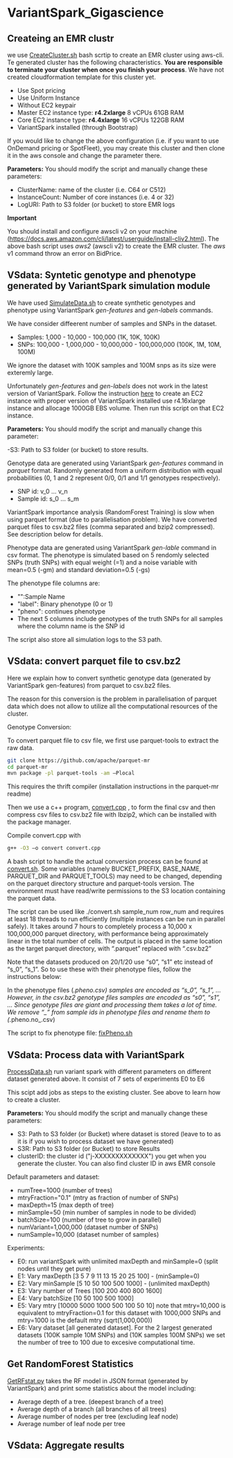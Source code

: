 # VariantSpark_Gigascience

## Createing an EMR clustr

we use [CreateCluster.sh](scripts/CreateCluster.sh) bash scrtip to create an EMR cluster using aws-cli. Te generated cluster has the following characteristics. **You are responsible to terminate your cluster when once you finish your process**. We have not created cloudformation template for this cluster yet.

- Use Spot pricing
- Use Uniform Instance
- Without EC2 keypair
- Master EC2 instance type: **r4.2xlarge** 8 vCPUs 61GB RAM
- Core EC2 instance type: **r4.4xlarge** 16 vCPUs 122GB RAM
- VariantSpark installed (through Bootstrap)

If you would like to change the above configuration (i.e. if you want to use OnDemand pricing or SpotFleet), you may create this cluster and then clone it in the aws console and change the parameter there.

**Parameters:** You should modify the script and manually change these parameters:

- ClusterName: name of the cluster (i.e. C64 or C512)
- InstanceCount: Number of core instances (i.e. 4 or 32)
- LogURI: Path to S3 folder (or bucket) to store EMR logs

**Important**

You should install and configure awscli v2 on your machine (https://docs.aws.amazon.com/cli/latest/userguide/install-cliv2.html). The above bash script uses _aws2_ (awscli v2) to create the EMR cluster. The _aws_ v1 command throw an error on BidPrice.

## VSdata: Syntetic genotype and phenotype generated by VariantSpark simulation module

We have used [SimulateData.sh](scripts/VSdata/SimulateData.sh) to create synthetic genotypes and phenotype using VariantSpark _gen-features_ and _gen-labels_ commands.

We have consider diffeerent number of samples and SNPs in the dataset.

- Samples: 1,000 - 10,000 - 100,000 (1K, 10K, 100K)
- SNPs: 100,000 - 1,000,000 - 10,000,000 - 100,000,000 (100K, 1M, 10M, 100M)

We ignore the dataset with 100K samples and 100M snps as its size were exteremly large.

Unfortunately _gen-features_ and _gen-labels_ does not work in the latest version of VariantSpark. Follow the instruction [here](https://github.com/aehrc/VIGWAS/blob/master/Instructions/AWS_Instruction.pdf) to create an EC2 instance with proper version of VariantSpark installed use r4.16xlarge instance and allocage 1000GB EBS volume. Then run this script on that EC2 instance.

**Parameters:** You should modify the script and manually change this parameter:

-S3: Path to S3 folder (or bucket) to store results.

Genotype data are generated using VariantSpark _gen-features_ command in _parquet_ format. Randomly generated from a uniform distribution with equal probabilities (0, 1 and 2 represent 0/0, 0/1 and 1/1 genotypes respectively).

- SNP id: v_0 ... v_n
- Sample id: s_0 ... s_m

VariantSpark importance analysis (RandomForest Training) is slow when using parquet format (due to parallelisation problem). We have converted parquet files to csv.bz2 files (comma separated and bzip2 compressed). See description below for details.

Phenotype data are generated using VariantSpark _gen-lable_ command in csv format. The phenotype is simulated based on 5 rendomly selected SNPs (truth SNPs) with equal weight (=1) and a noise variable with mean=0.5 (-gm) and standard deviation=0.5 (-gs)

The phenotype file columns are:

- "":Sample Name
- "label": Binary phenotype (0 or 1)
- "pheno": continues phenotype
- The next 5 columns include genotypes of the truth SNPs for all samples where the column name is the SNP id

The script also store all simulation logs to the S3 path.

## VSdata: convert parquet file to csv.bz2

Here we explain how to convert synthetic genotype data (generated by VariantSpark gen-features) from parquet to csv.bz2 files.

The reason for this conversion is the problem in parallelisation of parquet data which does not allow to utilize all the computational resources of the cluster.

Genotype Conversion:

To convert parquet file to csv file, we first use parquet-tools to extract the raw data.

```sh
git clone https://github.com/apache/parquet-mr
cd parquet-mr
mvn package -pl parquet-tools -am –Plocal
```

This requires the thrift compiler (installation instructions in the parquet-mr readme)

Then we use a c++ program, [convert.cpp](scripts/parquet2csv/convert.cpp) , to form the final csv and then compress csv files to csv.bz2 file with lbzip2, which can be installed with the package manager.

Compile convert.cpp with

```sh
g++ -O3 –o convert convert.cpp
```

A bash script to handle the actual conversion process can be found at [convert.sh](scripts/parquet2csv/convert.sh). Some variables (namely BUCKET_PREFIX, BASE_NAME, PARQUET_DIR and PARQUET_TOOLS) may need to be changed, depending on the parquet directory structure and parquet-tools version. The environment must have read/write permissions to the S3 location containing the parquet data.

The script can be used like ./convert.sh sample_num row_num and requires at least 18 threads to run efficiently (multiple instances can be run in parallel safely). It takes around 7 hours to completely process a 10,000 x 100,000,000 parquet directory, with performance being approximately linear in the total number of cells. The output is placed in the same location as the target parquet directory, with “.parquet” replaced with “.csv.bz2”

Note that the datasets produced on 20/1/20 use “s0”, “s1” etc instead of “s_0”, “s_1”. So to use these with their phenotype files, follow the instructions below:

In the phenotype files (_.pheno.csv) samples are encoded as “s_0”, “s_1”, … However, in the csv.bz2 genotype files samples are encoded as “s0”, “s1”, … Since genotype files are giant and processing them takes a lot of time. We remove “\_” from sample ids in phenotype files and rename them to (_.pheno.no\_.csv)

The script to fix phenotype file: [fixPheno.sh](scripts/parquet2csv/fixPheno.sh)

## VSdata: Process data with VariantSpark

[ProcessData.sh](scripts/VSdata/ProcessData.sh) run variant spark with different parameters on different dataset generated above. It consist of 7 sets of experiments E0 to E6

This scipt add jobs as steps to the existing cluster. See above to learn how to create a cluster.

**Parameters:** You should modify the script and manually change these parameters:

- S3: Path to S3 folder (or Bucket) where dataset is stored (leave to to as it is if you wish to process dataset we have generated)
- S3R: Path to S3 folder (or Bucket) to store Results
- clusterID: the cluster id ("j-XXXXXXXXXXXXX") you get when you generate the cluster. You can also find cluster ID in aws EMR console

Default parameters and dataset:

- numTree=1000 (number of trees)
- mtryFraction="0.1" (mtry as fraction of number of SNPs)
- maxDepth=15 (max depth of tree)
- minSample=50 (min number of samples in node to be divided)
- batchSize=100 (number of tree to grow in parallel)
- numVariant=1,000,000 (dataset number of SNPs)
- numSample=10,000 (dataset number of samples)

Experiments:

- E0: run variantSpark with unlimited maxDepth and minSample=0 (split nodes until they get pure)
- E1: Vary maxDepth [3 5 7 9 11 13 15 20 25 100] - (minSample=0)
- E2: Vary minSample [5 10 50 100 500 1000] - (unlimited maxDepth)
- E3: Vary number of Trees [100 200 400 800 1600]
- E4: Vary batchSize [10 50 100 500 1000]
- E5: Vary mtry [10000 5000 1000 500 100 50 10] note that mtry=10,000 is equivalent to mtryFraction=0.1 for this dataset with 1000,000 SNPs and mtry=1000 is the default mtry (sqrt(1,000,000))
- E6: Vary dataset [all generated dataset]. For the 2 largest generated datasets (100K sample 10M SNPs) and (10K samples 100M SNPs) we set the number of tree to 100 due to excesive computational time.

## Get RandomForest Statistics

[GetRFstat.py](scripts/GetRFstat.py) takes the RF model in JSON format (generated by VariantSpark) and print some statistics about the model including:

- Average depth of a tree. (deepest branch of a tree)
- Average depth of a branch (all branches of all trees)
- Average number of nodes per tree (excluding leaf node)
- Average number of leaf node per tree

## VSdata: Aggregate results
